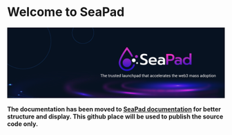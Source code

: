 # Welcome to SeaPad
![SeaPad Pad Platform](https://github.com/seapad-fund/.github/raw/main/assets/seapad-banner-001.png)

__The documentation has been moved to [SeaPad documentation](https://docs.seapad.fund/) for better structure and display. This github place will be used to publish the source code only.__
